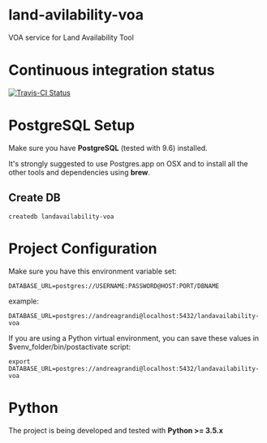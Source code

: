 # land-avilability-voa
VOA service for Land Availability Tool

# Continuous integration status

[![Travis-CI Status](https://secure.travis-ci.org/alphagov/land-availability-voa.png?branch=master)](http://travis-ci.org/#!/alphagov/land-availability-voa)

# PostgreSQL Setup

Make sure you have **PostgreSQL** (tested with 9.6) installed.

It's strongly suggested to use Postgres.app on OSX and to install all the other
tools and dependencies using **brew**.

## Create DB

```
createdb landavailability-voa
```

# Project Configuration

Make sure you have this environment variable set:

```
DATABASE_URL=postgres://USERNAME:PASSWORD@HOST:PORT/DBNAME
```

example:

```
DATABASE_URL=postgres://andreagrandi@localhost:5432/landavailability-voa
```

If you are using a Python virtual environment, you can save these values in
$venv_folder/bin/postactivate script:

```
export DATABASE_URL=postgres://andreagrandi@localhost:5432/landavailability-voa
```

# Python

The project is being developed and tested with **Python >= 3.5.x**
